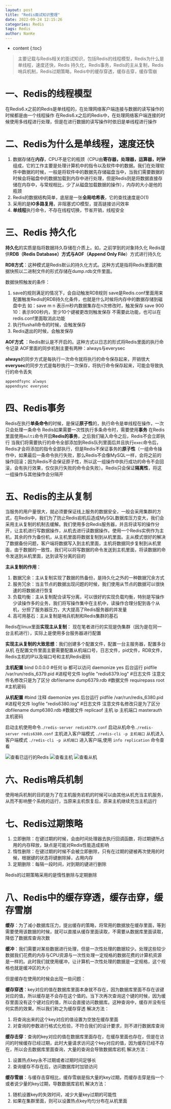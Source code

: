 ```yaml
---
layout: post
title: "Redis面试知识整理"
date: 2022-09-24 12:15:26
categories: Redis
tags: Redis
author: NanKe
---
```


* content
{:toc}
>  主要记载与Redis相关的面试知识，包括Redis的线程模型，Redis为什么是单线程，速度还快，Redis 持久化，Redis事务，Redis的主从复制，Redis哨兵机制，Redis过期策略，Redis中的缓存穿透，缓存击穿，缓存雪崩




# 一、Redis的线程模型
在Redis6.x之前的Redis是单线程的，在处理网络客户端连接与数据的读写操作的时候都是由一个线程操作
在Redis6.x之后的Redis中，在处理网络客户端连接的时候使用多线程进行处理，但是在进行数据的读写操作时依旧是单线程进行操作

# 二、Redis为什么是单线程，速度还快

 1. 数据存储在**内存**，CPU不是它的瓶颈（CPU由**寄存器，处理器，运算器，时钟**组成，它的工作主要是处理计算机中的指令以及软件中的数据。我们在处理软件中数据的时候，一般是将软件中的数据先存储磁盘当中，当我们需要数据的时候会将磁盘中的数据加载到内存中进行处理，但是Redis则是将数据直接存储在内存中，与常规相比，少了从磁盘加载数据的操作），内存的大小是他的瓶颈
 2. Redis的数据结构简单，底层是一张**全局哈希表**，它的查找速度是O(1)
 3. 采用的是**IO多路复用**，非阻塞式IO模型，提高链接访问效率
 4. **单线程**执行命令，不存在线程切换，节省开销，线程安全

# 三、Redis 持久化
**持久化**的实质是指将数据持久存储在介质上。如，之前学到的对象持久化
Redis提供**RDB（Redis Database）**方式与**AOF（Append Only File**）方式进行持久化

**RDB方式**：这种模式是Redis默认的持久化方式。这种方式是指将Redis里面的数据快照以二进制文件的形式存储在dump.rdb文件里面。

数据快照触发的条件：

 1. save的规则满足的情况下，会自动触发RDB规则
 save是Redis.conf里面用来配置触发Redis的RDB持久化条件，也就是什么时候将内存中的数据存储到磁盘中去
    如：save m n 表示m秒内数据集存在n次修改时，触发保存
    save 900 10：表示900秒内，至少10个键被更改则触发保存
    不需要此功能，也可以在redis.conf里面取消此功能
 2. 执行flushall命令的时候，会触发保存
 3. Redis退出的时候，会触发保存

**AOF方式** ：Redis默认是不开启的。这种方式以日志的形式将Redis里面的执行命令记录
AOF里面的同步机制主要有两种：always与everysec

**always**的同步方式是每执行一次命令就将执行的命令保存起来，开销很大
**everysec**的同步方式是每秒执行一次保存，将执行命令保存起来，可能会导致执行的命令丢失
```bash
appendfsync always
appendsync everysec
```
# 四、Redis事务
Redis在执行**单条命令**的时候，是保证**原子性**的，执行命令是单线程在操作，一次只会处理一条命令
Redis如果需要一次性执行多条命令时，需要使用**事务**
在Redis里面使用`multi`命令开启**Redis的事务**，之后我们输入命令之后，Redis不会立即执行
当我们将需要执行的命令全部添加到Redis队列里面后并且执行`exec`命令后，Redis才会将添加的指令全部执行，但是Redis不保证事务的**原子性**（一组命令操作中，如果最后一条命令执行失败，那么Redis不会像MySQL一样，会将之前的操作回滚；因为Redis不会保证原子性，所以这一组操作中执行成功的命令不会回滚，会有执行效果，仅仅执行失败的命令会失败）。Redis只会保证**隔离性**，将这一组操作与其他操作会分隔开

# 五、Redis的主从复制
当服务的用户量很大，就必须要保证线上服务的数据安全，一般会采用集群的方式，在Redis中，我们为了防止Redis宕机后造成MySQL数据库压力变大，我们会采用主从复制的机制去缓解。我们使用多台Redis服务器，并且将读写的操作分开，让主机进行写数据操作，从机去进行读数据操作。使用一个Redis实例作为主机，其余的作为备份机，从主机里面将数据复制到从机里面。主从模式很好的解决了数据备份问题，客户端将数据写入到主机里面，主机将数据同步复制到从机里面，由于数据的一致性，我们可以将写数据的命令发送到主机里面，将读数据的命令发送到从机里面，达到读写分离的目的

**主从复制的作用**：

 1. 数据冗余：主从复制实现了数据的热备份，是持久化之外的一种数据冗余方式
 2. 服务冗余：当主节点的数据出现问题的时候，我们使用从节点的数据可以很快速的将数据进行恢复
 3. 负载均衡：主从复制配合读写分离，可以很好的实现负载均衡，特别是写操作少读操作多的业务，我们将写操作集中在主机中，读操作合理分配到各个从机，分担了服务器压力，大大提高了Redis服务器的并发量
 4. 高可用基石：主从复制是哨兵机制和Redis集群的基石

Redis在linux里面**实现主从复制**：
现在笔者进行的实现是伪集群（因为是在同一台主机进行），实际上是使用多台服务器进行配置

**实现主从复制的大致思想**：我们创建多个配置文件，配置一台主服务器，配置多台从机
在配置文件里面主要需要配置从机端口号，日志文件，pid文件，RDB文件，Redis主机的IP以及端口号和主机Redis密码

**主机配置**
bind 0.0.0.0 #任何 ip 都可以访问
daemonize yes 后台运行
pidfile /var/run/redis_6379.pid #进程号文件
logfile "redis6379.log" #日志文件 注意文件名修改只是为了区分
dbfilename dump6379.rdb #数据文件
requirepass root #主机密码

**从机配置**
#bind 注释
daemonize yes 后台运行
pidfile /var/run/redis_6380.pid #进程号文件
logfile "redis6380.log" #日志文件 注意文件名修改只是为了区分
dbfilename dump6380.rdb #数据文件
replicaof 主机 ip 主机端口
masterauth 主机密码

启动主机使用命令`./redis-server redis6379.conf`
启动从机命令`./redis-server redis6380.conf`
主机进入客户端模式 `./redis-cli -p 主机端口`
从机进入客户端模式 `./redis-cli -p 从机端口`
进入客户端,使用 `info replication` 命令查看

![查看已运行的Redis](https://img-blog.csdnimg.cn/f4b3d7ceb3164be1a6ccf62704e02db4.png)
![查看主机](https://img-blog.csdnimg.cn/48d06f7c836048188daf461d4b8b7215.png)
![查看从机](https://img-blog.csdnimg.cn/10fe186df3d34699a2c7fa478b639486.png)

# 六、Redis哨兵机制
使用哨兵机制的目的是为了在主机服务宕机的时候可以由其他从机充当主机服务，从而不影响整个系统的运行，当原来主机恢复后，原来主机继续充当主机运行

# 七、Redis过期策略
 1. 立即删除：在键过期的时候，会由时间处理器去执行回调函数，将过期键所占用的内存释放，缺点是可能对Redis性能造成影响
 2. 惰性删除：在键过期的时候不会被立即删除，只有在过期的键被再次使用的时候，根据键的状态将键删除掉，占用内存
 3. 定期删除：每隔一段时间，对到期的键进行删除

Redis的过期策略采用的是惰性删除与定期删除

# 八、Redis中的缓存穿透，缓存击穿，缓存雪崩
**缓存**：为了减小数据库压力，提出缓存的策略，将常用的数据放在缓存里面，等到需要使用该数据的时候，就可以直接从缓存里面读取，不需要从数据库里面读取，降低了数据库查询次数

**缓冲**：我们需要对某些数据进行处理，但是一次性处理的数据较少。处理这些较少数据我们花费的内存与CPU资源与一次性处理一定规格的数据花费的计算机资源是一样的。此时我们就使用缓冲，让计算机一次性处理的数据是一定规格，这个规格也就是缓冲区的大小

但是缓存在使用的时候会出现一些问题：

**缓存穿透**：key对应的值在数据库里面本身就不存在，因为数据库里面不存在该键对应的值，所以缓存是不会存在这个值的。当下次再次查询这个键的时候，因为缓存里面没有这个键对应的值，所以会直接访问数据库。这种查询中，缓存并没有任何实质的效果。所以我们称之为缓存穿透
解决方法：
 1. 将查询出来的这个key对应的值设置为空放在缓存里面
 2. 对查询的参数进行格式化检验，不符合我们的设计要求，则不进行数据库查询

**缓存击穿**：查询的key对应的值在数据库里面存在，在缓存里面也存在，但是在访问的时候缓存已经过期，此时大量请求访问这个key对应的值，因为缓存已经不存在，所以会去数据库里面查询，大量的查询会导致数据库宕机
解决方法：

 1. 设置热点key永不过期或者过期时间足够长
 2. 查询缓存不存在后，访问数据库时加锁访问

**缓存雪崩**：与缓存击穿相比，缓存雪崩是指大量的key过期，而缓存击穿是指一个或者说少量的key过期，导数数据库宕机
解决方法：

 1. 随机设置key的失效时间，减少大量key过期的可能性
 2. 如果在集群里面，则可以设置热点key均匀分布在从机里面
